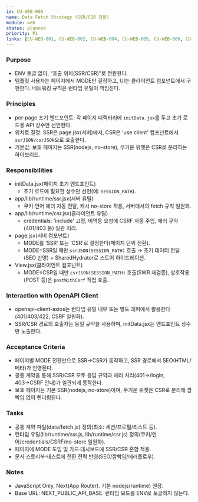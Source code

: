 ```yaml
---
id: CU-WEB-009
name: Data Fetch Strategy (SSR/CSR 전환)
module: web
status: planned
priority: P1
links: [CU-WEB-001, CU-WEB-002, CU-WEB-004, CU-WEB-005, CU-WEB-006, CU-WEB-008, CU-BE-001]
---
```


### Purpose
- ENV 토글 없이, “호출 위치(SSR/CSR)”로 전환한다.
- 템플릿 사용자는 페이지에서 MODE만 결정하고, UI는 클라이언트 컴포넌트에서 구현한다. 네트워킹 규칙은 런타임 유틸이 책임진다.

### Principles
- per‑page 초기 엔드포인트: 각 페이지 디렉터리에 `initData.jsx`를 두고 초기 로드용 API 상수만 선언한다.
- 위치로 결정: SSR은 page.jsx(서버)에서, CSR은 'use client' 컴포넌트에서 `ssrJSON/csrJSON`으로 호출한다.
- 기본값: 보호 페이지는 SSR(nodejs, no-store), 무거운 위젯은 CSR로 분리하는 하이브리드.

### Responsibilities
- initData.jsx(페이지 초기 엔드포인트)
  - 초기 로드에 필요한 상수만 선언(예: `SESSION_PATH`).
- app/lib/runtime/ssr.jsx(서버 유틸)
  - 쿠키·언어 헤더 자동 전달, 캐시 no-store 적용, 서버에서의 fetch 규칙 일원화.
- app/lib/runtime/csr.jsx(클라이언트 유틸)
  - credentials: 'include' 고정, 비멱등 요청에 CSRF 자동 주입, 에러 규약(401/403 등) 일관 처리.
- page.jsx(서버 컴포넌트)
  - MODE를 ‘SSR’ 또는 ‘CSR’로 결정한다(페이지 단위 전환).
  - MODE=SSR일 때만 `ssrJSON(SESSION_PATH)` 호출 → 초기 데이터 전달(SEO 반영) + SharedHydrator로 스토어 하이드레이션.
- View.jsx(클라이언트 컴포넌트)
  - MODE=CSR일 때만 `csrJSON(SESSION_PATH)` 호출(SWR 재검증), 상호작용(POST 등)은 `postWithCsrf` 직접 호출.

### Interaction with OpenAPI Client
- openapi-client-axios는 런타임 유틸 내부 또는 별도 래퍼에서 활용한다(401/403/422, CSRF 일원화).
- SSR/CSR 경로의 호출자는 동일 규약을 사용하며, initData.jsx는 엔드포인트 상수만 노출한다.

### Acceptance Criteria
- 페이지별 MODE 전환만으로 SSR→CSR가 동작하고, SSR 경로에서 SEO(HTML/메타)가 반영된다.
- 공통 계약을 통해 SSR/CSR 모두 응답 규약과 에러 처리(401→/login, 403→CSRF 안내)가 일관되게 동작한다.
- 보호 페이지는 기본 SSR(nodejs, no-store)이며, 무거운 위젯은 CSR로 분리해 깜빡임 없이 렌더링된다.

### Tasks
- 공통 계약 파일(data/fetch.js) 정의(최소: 세션/프로필/리스트 등).
- 런타임 유틸(lib/runtime/ssr.js, lib/runtime/csr.js) 정의(쿠키/언어/credentials/CSRF/no-store 일원화).
- 페이지에 MODE 도입 및 가드·대시보드에 SSR/CSR 혼합 적용.
- 문서·스토리북·테스트에 전환 전략 반영(SEO/깜빡임/에러플로우).

### Notes
- JavaScript Only, Next(App Router). 기본 nodejs(runtime) 권장.
- Base URL: NEXT_PUBLIC_API_BASE. 런타임 모드를 ENV로 토글하지 않는다.
